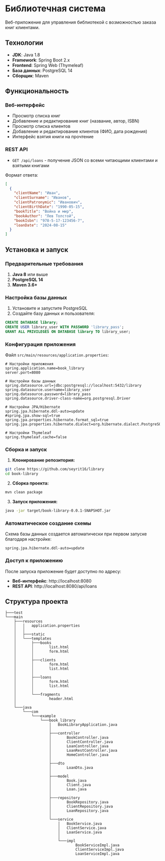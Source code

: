 # Библиотечная система

Веб-приложение для управления библиотекой с возможностью заказа книг клиентами.

## Технологии

- **JDK**: Java 1.8
- **Framework**: Spring Boot 2.x
- **Frontend**: Spring Web (Thymeleaf)
- **База данных**: PostgreSQL 14
- **Сборщик**: Maven

## Функциональность

### Веб-интерфейс
- Просмотр списка книг
- Добавление и редактирование книг (название, автор, ISBN)
- Просмотр списка клиентов
- Добавление и редактирование клиентов (ФИО, дата рождения)
- Интерфейс взятия книги на прочтение

### REST API
- `GET /api/loans` - получение JSON со всеми читающими клиентами и взятыми книгами

Формат ответа:
```json
[
  {
    "clientName": "Иван",
    "clientSurname": "Иванов",
    "clientPatronymic": "Иванович",
    "clientBirthDate": "1990-05-15",
    "bookTitle": "Война и мир",
    "bookAuthor": "Лев Толстой",
    "bookIsbn": "978-5-17-123456-7",
    "loanDate": "2024-08-15"
  }
]
```

## Установка и запуск

### Предварительные требования

1. **Java 8** или выше
2. **PostgreSQL 14** 
3. **Maven 3.6+**

### Настройка базы данных

1. Установите и запустите PostgreSQL
2. Создайте базу данных и пользователя:

```sql
CREATE DATABASE library;
CREATE USER library_user WITH PASSWORD 'library_pass';
GRANT ALL PRIVILEGES ON DATABASE library TO library_user;
```

### Конфигурация приложения

Файл `src/main/resources/application.properties`:

```properties
# Настройки приложения
spring.application.name=book_library
server.port=8080

# Настройки базы данных
spring.datasource.url=jdbc:postgresql://localhost:5432/library
spring.datasource.username=library_user
spring.datasource.password=library_pass
spring.datasource.driver-class-name=org.postgresql.Driver

# Настройки JPA/Hibernate
spring.jpa.hibernate.ddl-auto=update
#spring.jpa.show-sql=true
spring.jpa.properties.hibernate.format_sql=true
spring.jpa.properties.hibernate.dialect=org.hibernate.dialect.PostgreSQL95Dialect

# Настройки Thymeleaf
spring.thymeleaf.cache=false
```

### Сборка и запуск

1. **Клонирование репозитория:**
```bash
git clone https://github.com/seyrit16/library
cd book-library
```

2. **Сборка проекта:**
```bash
mvn clean package
```

3. **Запуск приложения:**
```bash
java -jar target/book-library-0.0.1-SNAPSHOT.jar
```

### Автоматическое создание схемы

Схема базы данных создается автоматически при первом запуске благодаря настройке:
```properties
spring.jpa.hibernate.ddl-auto=update
```

### Доступ к приложению

После запуска приложение будет доступно по адресу:
- **Веб-интерфейс**: http://localhost:8080
- **REST API**: http://localhost:8080/api/loans

## Структура проекта

```
├───test
└───main
    ├───resources
    │   │   application.properties
    │   │
    │   ├───static
    │   └───templates
    │       ├───books
    │       │       list.html
    │       │       form.html
    │       │
    │       ├───clients
    │       │       form.html
    │       │       list.html
    │       │
    │       ├───loans
    │       │       form.html
    │       │       list.html
    │       │
    │       └───fragments
    │               header.html
    │
    └───java
        └───com
            └───example
                └───book_library
                    │   BookLibraryApplication.java
                    │
                    ├───controller
                    │       BookController.java
                    │       ClientController.java
                    │       LoanController.java
                    │       LoanRestController.java
                    │       HomeController.java
                    │
                    ├───dto
                    │       LoanDto.java
                    │
                    ├───model
                    │       Book.java
                    │       Client.java
                    │       Loan.java
                    │
                    ├───repository
                    │       BookRepository.java
                    │       ClientRepository.java
                    │       LoanRepository.java
                    │
                    └───service
                        │   BookService.java
                        │   ClientService.java
                        │   LoanService.java
                        │
                        └───impl
                                BookServiceImpl.java
                                ClientServiceImpl.java
                                LoanServiceImpl.java
```
